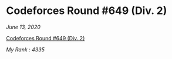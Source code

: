 # Codeforces Round #649 (Div. 2)

*June 13, 2020*

[Codeforces Round #649 (Div. 2)](https://codeforces.com/contest/1364)

*My Rank : 4335*
